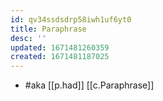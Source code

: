 ```yaml
---
id: qv34ssdsdrp58iwh1uf6yt0
title: Paraphrase
desc: ''
updated: 1671481260359
created: 1671481187025
---
```


- #aka [[p.had]] [[c.Paraphrase]]